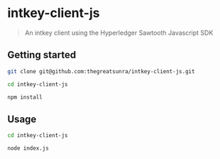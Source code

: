 # intkey-client-js

> An intkey client using the Hyperledger Sawtooth Javascript SDK

## Getting started

```bash
git clone git@github.com:thegreatsunra/intkey-client-js.git

cd intkey-client-js

npm install
```

## Usage

```bash
cd intkey-client-js

node index.js
```
